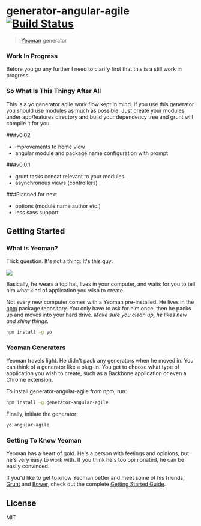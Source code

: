 # generator-angular-agile [![Build Status](https://secure.travis-ci.org/kaanozcan/generator-angular-agile.png?branch=master)](https://travis-ci.org/kaanozcan/generator-angular-agile)

> [Yeoman](http://yeoman.io) generator

### Work In Progress
Before you go any further I need to clarify first that this is a still work in progress.

### So What Is This Thingy After All
This is a yo generator agile work flow kept in mind. If you use this generator you should use modules as much as possible. Just create your modules under app/features directory and build your dependency tree and grunt will compile it for you.

###v0.02

* improvements to home view
* angular module and package name configuration with prompt

###v0.0.1

*  grunt tasks concat relevant to your modules.
*  asynchronous views (controllers)

###Planned for next

* options (module name author etc.)
* less sass support


## Getting Started

### What is Yeoman?

Trick question. It's not a thing. It's this guy:

![](http://i.imgur.com/JHaAlBJ.png)

Basically, he wears a top hat, lives in your computer, and waits for you to tell him what kind of application you wish to create.

Not every new computer comes with a Yeoman pre-installed. He lives in the [npm](https://npmjs.org) package repository. You only have to ask for him once, then he packs up and moves into your hard drive. *Make sure you clean up, he likes new and shiny things.*

```bash
npm install -g yo
```

### Yeoman Generators

Yeoman travels light. He didn't pack any generators when he moved in. You can think of a generator like a plug-in. You get to choose what type of application you wish to create, such as a Backbone application or even a Chrome extension.

To install generator-angular-agile from npm, run:

```bash
npm install -g generator-angular-agile
```

Finally, initiate the generator:

```bash
yo angular-agile
```

### Getting To Know Yeoman

Yeoman has a heart of gold. He's a person with feelings and opinions, but he's very easy to work with. If you think he's too opinionated, he can be easily convinced.

If you'd like to get to know Yeoman better and meet some of his friends, [Grunt](http://gruntjs.com) and [Bower](http://bower.io), check out the complete [Getting Started Guide](https://github.com/yeoman/yeoman/wiki/Getting-Started).


## License

MIT
